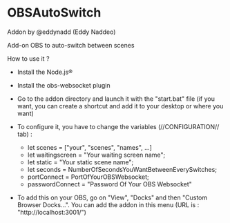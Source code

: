 # OBSAutoSwitch

Addon by @eddynadd (Eddy Naddeo)

Add-on OBS to auto-switch between scenes

How to use it ?

- Install the Node.js®

- Install the obs-websocket plugin

- Go to the addon directory and launch it with the "start.bat" file (if you want, you 
  can create a shortcut and add it to your desktop or where you want)

- To configure it, you have to change the variables (//CONFIGURATION// tab) :
    - let scenes = ["your", "scenes", "names", ...]
    - let waitingscreen = "Your waiting screen name";
    - let static = "Your static scene name"; 
    - let seconds = NumberOfSecondsYouWantBetweenEverySwitches;
    - portConnect = PortOfYourOBSWebsocket;
    - passwordConnect = "Password Of Your OBS Websocket"
    
- To add this on your OBS, go on "View", "Docks" and then "Custom Browser Docks...".
  You can add the addon in this menu (URL is : "http://localhost:3001/")

